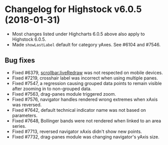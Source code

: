 # Changelog for Highstock v6.0.5 (2018-01-31)
        
- Most changes listed under Highcharts 6.0.5 above also apply to Highstock 6.0.5.
- Made `showLastLabel` default for category yAxes. See #6104 and #7546.

## Bug fixes
- Fixed #6379, [scrollbar.liveRedraw](https://api.highcharts.com/highstock/scrollbar.liveRedraw) was not respected on mobile devices.
- Fixed #7219, crosshair label was incorrect when using multiple panes.
- Fixed #7547, a regression causing grouped data points to remain visible after zooming in to non-grouped data.
- Fixed #7563, drag-panes module triggered zoom.
- Fixed #7576, navigator handles rendered wrong extremes when xAxis was reversed.
- Fixed #7642, default technical indicator name was not based on parameters.
- Fixed #7648, Bollinger bands were not rendered when linked to an area series.
- Fixed #7713, reversed navigator xAxis didn't show new points.
- Fixed #7732, drag-panes module was changing navigator's yAxis size.
